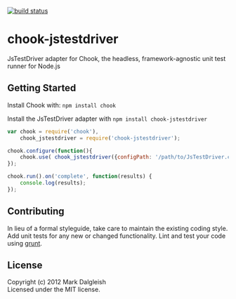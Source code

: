 [![build status](https://secure.travis-ci.org/markdalgleish/chook-jstestdriver.png)](http://travis-ci.org/markdalgleish/chook-jstestdriver)
# chook-jstestdriver

JsTestDriver adapter for Chook, the headless, framework-agnostic unit test runner for Node.js

## Getting Started
Install Chook with: `npm install chook`

Install the JsTestDriver adapter with `npm install chook-jstestdriver`

```javascript
var chook = require('chook'),
	chook_jstestdriver = require('chook-jstestdriver');

chook.configure(function(){
	chook.use( chook_jstestdriver({configPath: '/path/to/JsTestDriver.conf'}) );
});

chook.run().on('complete', function(results) {
	console.log(results);
});
```

## Contributing
In lieu of a formal styleguide, take care to maintain the existing coding style. Add unit tests for any new or changed functionality. Lint and test your code using [grunt](https://github.com/cowboy/grunt).

## License
Copyright (c) 2012 Mark Dalgleish  
Licensed under the MIT license.
